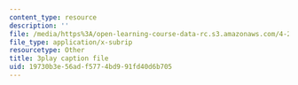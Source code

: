 ```yaml
---
content_type: resource
description: ''
file: /media/https%3A/open-learning-course-data-rc.s3.amazonaws.com/4-241j-theory-of-city-form-spring-2013/19730b3e56adf5774bd991fd40d6b705_4DX9GM_kZmc.srt
file_type: application/x-subrip
resourcetype: Other
title: 3play caption file
uid: 19730b3e-56ad-f577-4bd9-91fd40d6b705
---
```

